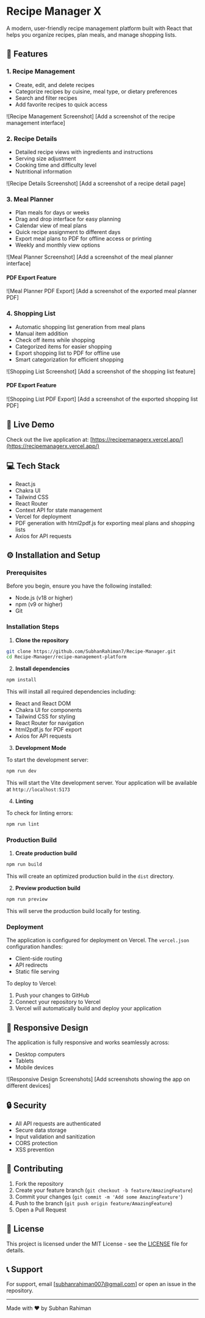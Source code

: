 # Recipe Manager X

A modern, user-friendly recipe management platform built with React that helps you organize recipes, plan meals, and manage shopping lists.

## 🌟 Features

### 1. Recipe Management
- Create, edit, and delete recipes
- Categorize recipes by cuisine, meal type, or dietary preferences
- Search and filter recipes
- Add favorite recipes to quick access

![Recipe Management Screenshot]
[Add a screenshot of the recipe management interface]

### 2. Recipe Details
- Detailed recipe views with ingredients and instructions
- Serving size adjustment
- Cooking time and difficulty level
- Nutritional information

![Recipe Details Screenshot]
[Add a screenshot of a recipe detail page]

### 3. Meal Planner
- Plan meals for days or weeks
- Drag and drop interface for easy planning
- Calendar view of meal plans
- Quick recipe assignment to different days
- Export meal plans to PDF for offline access or printing
- Weekly and monthly view options

![Meal Planner Screenshot]
[Add a screenshot of the meal planner interface]

#### PDF Export Feature
![Meal Planner PDF Export]
[Add a screenshot of the exported meal planner PDF]

### 4. Shopping List
- Automatic shopping list generation from meal plans
- Manual item addition
- Check off items while shopping
- Categorized items for easier shopping
- Export shopping list to PDF for offline use
- Smart categorization for efficient shopping

![Shopping List Screenshot]
[Add a screenshot of the shopping list feature]

#### PDF Export Feature
![Shopping List PDF Export]
[Add a screenshot of the exported shopping list PDF]

## 🚀 Live Demo

Check out the live application at: [https://recipemanagerx.vercel.app/](https://recipemanagerx.vercel.app/)

## 💻 Tech Stack

- React.js
- Chakra UI
- Tailwind CSS
- React Router
- Context API for state management
- Vercel for deployment
- PDF generation with html2pdf.js for exporting meal plans and shopping lists
- Axios for API requests

## ⚙️ Installation and Setup

### Prerequisites

Before you begin, ensure you have the following installed:
- Node.js (v18 or higher)
- npm (v9 or higher)
- Git

### Installation Steps

1. **Clone the repository**
```bash
git clone https://github.com/SubhanRahiman7/Recipe-Manager.git
cd Recipe-Manager/recipe-management-platform
```

2. **Install dependencies**
```bash
npm install
```

This will install all required dependencies including:
- React and React DOM
- Chakra UI for components
- Tailwind CSS for styling
- React Router for navigation
- html2pdf.js for PDF export
- Axios for API requests

3. **Development Mode**

To start the development server:
```bash
npm run dev
```
This will start the Vite development server. Your application will be available at `http://localhost:5173`

4. **Linting**

To check for linting errors:
```bash
npm run lint
```

### Production Build

1. **Create production build**
```bash
npm run build
```
This will create an optimized production build in the `dist` directory.

2. **Preview production build**
```bash
npm run preview
```
This will serve the production build locally for testing.

### Deployment

The application is configured for deployment on Vercel. The `vercel.json` configuration handles:
- Client-side routing
- API redirects
- Static file serving

To deploy to Vercel:
1. Push your changes to GitHub
2. Connect your repository to Vercel
3. Vercel will automatically build and deploy your application

## 📱 Responsive Design

The application is fully responsive and works seamlessly across:
- Desktop computers
- Tablets
- Mobile devices

![Responsive Design Screenshots]
[Add screenshots showing the app on different devices]

## 🔒 Security

- All API requests are authenticated
- Secure data storage
- Input validation and sanitization
- CORS protection
- XSS prevention

## 🤝 Contributing

1. Fork the repository
2. Create your feature branch (`git checkout -b feature/AmazingFeature`)
3. Commit your changes (`git commit -m 'Add some AmazingFeature'`)
4. Push to the branch (`git push origin feature/AmazingFeature`)
5. Open a Pull Request

## 📝 License

This project is licensed under the MIT License - see the [LICENSE](LICENSE) file for details.

## 📞 Support

For support, email [subhanrahiman007@gmail.com] or open an issue in the repository.

---
Made with ❤️ by Subhan Rahiman 
